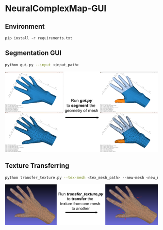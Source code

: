 # NeuralComplexMap-GUI


## Environment
```
pip install -r requirements.txt
```

## Segmentation GUI
```bash
python gui.py --input <input_path>
```
![](assets/illustration-segmentation.png)

## Texture Transferring
```bash
python transfer_texture.py --tex-mesh <tex_mesh_path> --new-mesh <new_mesh_path>
```
![](assets/illustration-texture.png)